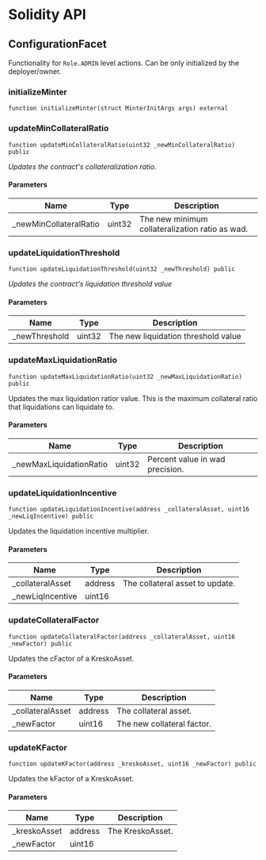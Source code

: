 # Solidity API

## ConfigurationFacet

Functionality for `Role.ADMIN` level actions.
Can be only initialized by the deployer/owner.

### initializeMinter

```solidity
function initializeMinter(struct MinterInitArgs args) external
```

### updateMinCollateralRatio

```solidity
function updateMinCollateralRatio(uint32 _newMinCollateralRatio) public
```

_Updates the contract's collateralization ratio._

#### Parameters

| Name | Type | Description |
| ---- | ---- | ----------- |
| _newMinCollateralRatio | uint32 | The new minimum collateralization ratio as wad. |

### updateLiquidationThreshold

```solidity
function updateLiquidationThreshold(uint32 _newThreshold) public
```

_Updates the contract's liquidation threshold value_

#### Parameters

| Name | Type | Description |
| ---- | ---- | ----------- |
| _newThreshold | uint32 | The new liquidation threshold value |

### updateMaxLiquidationRatio

```solidity
function updateMaxLiquidationRatio(uint32 _newMaxLiquidationRatio) public
```

Updates the max liquidation ratior value.
This is the maximum collateral ratio that liquidations can liquidate to.

#### Parameters

| Name | Type | Description |
| ---- | ---- | ----------- |
| _newMaxLiquidationRatio | uint32 | Percent value in wad precision. |

### updateLiquidationIncentive

```solidity
function updateLiquidationIncentive(address _collateralAsset, uint16 _newLiqIncentive) public
```

Updates the liquidation incentive multiplier.

#### Parameters

| Name | Type | Description |
| ---- | ---- | ----------- |
| _collateralAsset | address | The collateral asset to update. |
| _newLiqIncentive | uint16 |  |

### updateCollateralFactor

```solidity
function updateCollateralFactor(address _collateralAsset, uint16 _newFactor) public
```

Updates the cFactor of a KreskoAsset.

#### Parameters

| Name | Type | Description |
| ---- | ---- | ----------- |
| _collateralAsset | address | The collateral asset. |
| _newFactor | uint16 | The new collateral factor. |

### updateKFactor

```solidity
function updateKFactor(address _kreskoAsset, uint16 _newFactor) public
```

Updates the kFactor of a KreskoAsset.

#### Parameters

| Name | Type | Description |
| ---- | ---- | ----------- |
| _kreskoAsset | address | The KreskoAsset. |
| _newFactor | uint16 |  |

